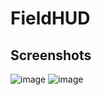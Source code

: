 # FieldHUD
## Screenshots
![image](https://github.com/jakub-swiniarski/fieldhud/assets/77209709/e803c7a9-0dbe-4023-a573-09b83a4a0a5b)
![image](https://github.com/jakub-swiniarski/fieldhud/assets/77209709/5a80591c-d701-4c48-a12e-fa044e1615ac)
